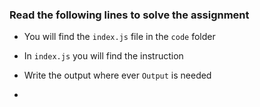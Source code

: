 ### Read the following lines to solve the assignment

- You will find the `index.js` file in the `code` folder
- In `index.js` you will find the instruction
- Write the output where ever `Output` is needed

- 
